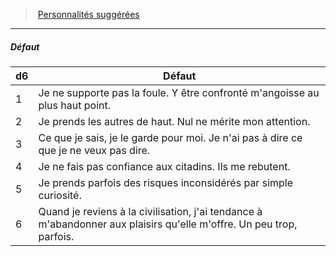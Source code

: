 ﻿---
!PersonalityDefectItem
Id: background_solitaire_hd.md#défaut
ParentLink: background_solitaire_hd.md#personnalités-suggérées
Name: Défaut
ParentName: Personnalités suggérées
NameLevel: 5
Attributes: {}
---
> [Personnalités suggérées](hd_background_solitaire_personnalites_suggerees.md)

---

##### Défaut

|d6|Défaut|
|---|---|
|1|Je ne supporte pas la foule. Y être confronté m'angoisse au plus haut point.|
|2|Je prends les autres de haut. Nul ne mérite mon attention.|
|3|Ce que je sais, je le garde pour moi. Je n'ai pas à dire ce que je ne veux pas dire.|
|4|Je ne fais pas confiance aux citadins. Ils me rebutent.|
|5|Je prends parfois des risques inconsidérés par simple curiosité.|
|6|Quand je reviens à la civilisation, j'ai tendance à m'abandonner aux plaisirs qu'elle m'offre. Un peu trop, parfois.|

